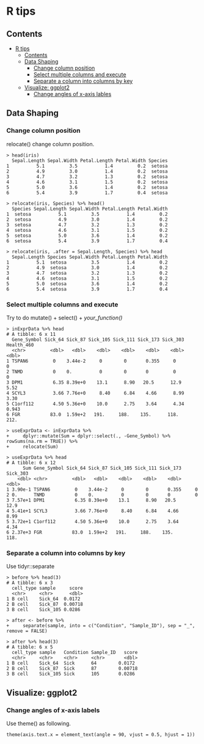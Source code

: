 # R tips

## Contents
<!--ts-->
   * [R tips](#r-tips)
      * [Contents](#contents)
      * [Data Shaping](#data-shaping)
         * [Change column position](#change-column-position)
         * [Select multiple columns and execute](#select-multiple-columns-and-execute)
         * [Separate a column into columns by key](#separate-a-column-into-columns-by-key)
      * [Visualize: ggplot2](#visualize-ggplot2)
         * [Change angles of x-axis lables](#change-angles-of-x-axis-lables)

<!-- Added by: shota, at: Thu Oct  1 12:11:19 JST 2020 -->

<!--te-->

## Data Shaping
### Change column position
relocate() change column position.
```
> head(iris)
  Sepal.Length Sepal.Width Petal.Length Petal.Width Species
1          5.1         3.5          1.4         0.2  setosa
2          4.9         3.0          1.4         0.2  setosa
3          4.7         3.2          1.3         0.2  setosa
4          4.6         3.1          1.5         0.2  setosa
5          5.0         3.6          1.4         0.2  setosa
6          5.4         3.9          1.7         0.4  setosa

> relocate(iris, Species) %>% head()
  Species Sepal.Length Sepal.Width Petal.Length Petal.Width
1  setosa          5.1         3.5          1.4         0.2
2  setosa          4.9         3.0          1.4         0.2
3  setosa          4.7         3.2          1.3         0.2
4  setosa          4.6         3.1          1.5         0.2
5  setosa          5.0         3.6          1.4         0.2
6  setosa          5.4         3.9          1.7         0.4

> relocate(iris, .after = Sepal.Length, Species) %>% head
  Sepal.Length Species Sepal.Width Petal.Length Petal.Width
1          5.1  setosa         3.5          1.4         0.2
2          4.9  setosa         3.0          1.4         0.2
3          4.7  setosa         3.2          1.3         0.2
4          4.6  setosa         3.1          1.5         0.2
5          5.0  setosa         3.6          1.4         0.2
6          5.4  setosa         3.9          1.7         0.4
```

### Select multiple columns and execute
Try to do mutate() + select() + *your_function()*
```
> inExprData %>% head
# A tibble: 6 x 11
  Gene_Symbol Sick_64 Sick_87 Sick_105 Sick_111 Sick_173 Sick_303 Health_460
  <chr>         <dbl>   <dbl>    <dbl>    <dbl>    <dbl>    <dbl>      <dbl>
1 TSPAN6         0    3.44e-2     0        0       0.355     0         0
2 TNMD           0    0.          0        0       0         0         0
3 DPM1           6.35 8.39e+0    13.1      8.90   20.5      12.9       5.52
4 SCYL3          3.66 7.76e+0     8.40     6.84    4.66      8.99      3.30
5 C1orf112       4.50 5.36e+0    10.0      2.75    3.64      4.34      0.943
6 FGR           83.0  1.59e+2   191.     188.    135.      118.      212.

> useExprData <- inExprData %>%
+     dplyr::mutate(Sum = dplyr::select(., -Gene_Symbol) %>% rowSums(na.rm = TRUE)) %>%
+     relocate(Sum)

> useExprData %>% head
# A tibble: 6 x 12
      Sum Gene_Symbol Sick_64 Sick_87 Sick_105 Sick_111 Sick_173 Sick_303
    <dbl> <chr>         <dbl>   <dbl>    <dbl>    <dbl>    <dbl>    <dbl>
1 3.90e-1 TSPAN6         0    3.44e-2     0        0       0.355     0
2 0.      TNMD           0    0.          0        0       0         0
3 7.57e+1 DPM1           6.35 8.39e+0    13.1      8.90   20.5      12.9
4 5.41e+1 SCYL3          3.66 7.76e+0     8.40     6.84    4.66      8.99
5 3.72e+1 C1orf112       4.50 5.36e+0    10.0      2.75    3.64      4.34
6 2.37e+3 FGR           83.0  1.59e+2   191.     188.    135.      118.
```
### Separate a column into columns by key
Use tidyr::separate
```
> before %>% head(3)
# A tibble: 6 x 3
  cell_type sample     score
  <chr>     <chr>      <dbl>
1 B cell    Sick_64  0.0172
2 B cell    Sick_87  0.00718
3 B cell    Sick_105 0.0286

> after <- before %>%
+     separate(sample, into = c("Condition", "Sample_ID"), sep = "_", remove = FALSE)

> after %>% head(3)
# A tibble: 6 x 5
  cell_type sample   Condition Sample_ID   score
  <chr>     <chr>    <chr>     <chr>       <dbl>
1 B cell    Sick_64  Sick      64        0.0172
2 B cell    Sick_87  Sick      87        0.00718
3 B cell    Sick_105 Sick      105       0.0286
```

## Visualize: ggplot2
### Change angles of x-axis labels
Use theme() as following.
```
theme(axis.text.x = element_text(angle = 90, vjust = 0.5, hjust = 1))
```
